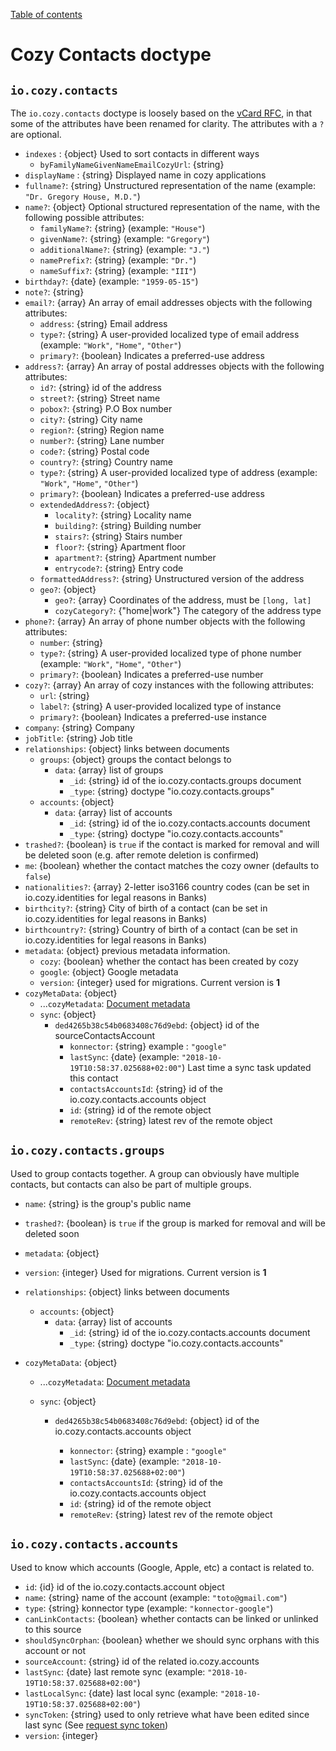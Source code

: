 [Table of contents](README.md#table-of-contents)

# Cozy Contacts doctype

## `io.cozy.contacts`

The `io.cozy.contacts` doctype is loosely based on the [vCard RFC](https://tools.ietf.org/html/rfc6350), in that some of the attributes have been renamed for clarity. The attributes with a `?` are optional.

- `indexes` : {object} Used to sort contacts in different ways
  - `byFamilyNameGivenNameEmailCozyUrl`: {string}
- `displayName` : {string} Displayed name in cozy applications
- `fullname?`: {string} Unstructured representation of the name (example: `"Dr. Gregory House, M.D."`)
- `name?`: {object} Optional structured representation of the name, with the following possible attributes:
  - `familyName?`: {string} (example: `"House"`)
  - `givenName?`: {string} (example: `"Gregory"`)
  - `additionalName?`: {string} (example: `"J."`)
  - `namePrefix?`: {string} (example: `"Dr."`)
  - `nameSuffix?`: {string} (example: `"III"`)
- `birthday?`: {date} (example: `"1959-05-15"`)
- `note?`: {string}
- `email?`: {array} An array of email addresses objects with the following attributes:
  - `address`: {string} Email address
  - `type?`: {string} A user-provided localized type of email address (example: `"Work"`, `"Home"`, `"Other"`)
  - `primary?`: {boolean} Indicates a preferred-use address
- `address?`: {array} An array of postal addresses objects with the following attributes:
  - `id?`: {string} id of the address
  - `street?`: {string} Street name
  - `pobox?`: {string} P.O Box number
  - `city?`: {string} City name
  - `region?`: {string} Region name
  - `number?`: {string} Lane number
  - `code?`: {string} Postal code
  - `country?`: {string} Country name
  - `type?`: {string} A user-provided localized type of address (example: `"Work"`, `"Home"`, `"Other"`)
  - `primary?`: {boolean} Indicates a preferred-use address
  - `extendedAddress?`: {object}
    - `locality?`: {string} Locality name
    - `building?`: {string} Building number
    - `stairs?`: {string} Stairs number
    - `floor?`: {string} Apartment floor
    - `apartment?`: {string} Apartment number
    - `entrycode?`: {string} Entry code
  - `formattedAddress?`: {string} Unstructured version of the address
  - `geo?`: {object}
    - `geo?`: {array} Coordinates of the address, must be `[long, lat]`
    - `cozyCategory?`: {"home|work"} The category of the address type
- `phone?`: {array} An array of phone number objects with the following attributes:
  - `number`: {string}
  - `type?`: {string} A user-provided localized type of phone number (example: `"Work"`, `"Home"`, `"Other"`)
  - `primary?`: {boolean} Indicates a preferred-use number
- `cozy?`: {array} An array of cozy instances with the following attributes:
  - `url`: {string}
  - `label?`: {string} A user-provided localized type of instance
  - `primary?`: {boolean} Indicates a preferred-use instance
- `company`: {string} Company
- `jobTitle`: {string} Job title
- `relationships`: {object} links between documents
  - `groups`: {object} groups the contact belongs to
    - `data`: {array} list of groups
      - `_id`: {string} id of the io.cozy.contacts.groups document
      - `_type`: {string} doctype "io.cozy.contacts.groups"
  - `accounts`: {object}
    - `data`: {array} list of accounts
      - `_id`: {string} id of the io.cozy.contacts.accounts document
      - `_type`: {string} doctype "io.cozy.contacts.accounts"
- `trashed?`: {boolean} is `true` if the contact is marked for removal and will be deleted soon (e.g. after remote deletion is confirmed)
- `me`: {boolean} whether the contact matches the cozy owner (defaults to `false`)
- `nationalities?`: {array} 2-letter iso3166 country codes (can be set in io.cozy.identities for legal reasons in Banks)
- `birthcity?`: {string} City of birth of a contact (can be set in io.cozy.identities for legal reasons in Banks)
- `birthcountry?`: {string} Country of birth of a contact (can be set in io.cozy.identities for legal reasons in Banks)
- `metadata`: {object} previous metadata information.
  - `cozy`: {boolean} whether the contact has been created by cozy
  - `google`: {object} Google metadata
  - `version`: {integer} used for migrations. Current version is **1**
- `cozyMetaData`: {object}
  - ...`cozyMetadata`: [Document metadata](./README.md#document-metadata)
  - `sync`: {object}
    - `ded4265b38c54b0683408c76d9ebd`: {object} id of the sourceContactsAccount
      - `konnector`: {string} example : `"google"`
      - `lastSync`: {date} (example: `"2018-10-19T10:58:37.025688+02:00"`) Last time a sync task updated this contact
      - `contactsAccountsId`: {string} id of the io.cozy.contacts.accounts object
      - `id`: {string} id of the remote object
      - `remoteRev`: {string} latest rev of the remote object

## `io.cozy.contacts.groups`

Used to group contacts together. A group can obviously have multiple contacts, but contacts can also be part of multiple groups.

- `name`: {string} is the group's public name
- `trashed?`: {boolean} is `true` if the group is marked for removal and will be deleted soon
- `metadata`: {object}
- `version`: {integer} Used for migrations. Current version is **1**
- `relationships`: {object} links between documents

  - `accounts`: {object}
    - `data`: {array} list of accounts
      - `_id`: {string} id of the io.cozy.contacts.accounts document
      - `_type`: {string} doctype "io.cozy.contacts.accounts"
- `cozyMetaData`: {object}

  - ...`cozyMetadata`: [Document metadata](./README.md#document-metadata)
  - `sync`: {object}

    - `ded4265b38c54b0683408c76d9ebd`: {object} id of the io.cozy.contacts.accounts object

      - `konnector`: {string} example : `"google"`
      - `lastSync`: {date} (example: `"2018-10-19T10:58:37.025688+02:00"`)
      - `contactsAccountsId`: {string} id of the io.cozy.contacts.accounts object
      - `id`: {string} id of the remote object
      - `remoteRev`: {string} latest rev of the remote object

## `io.cozy.contacts.accounts`

Used to know which accounts (Google, Apple, etc) a contact is related to.

- `id`: {id} id of the io.cozy.contacts.account object
- `name`: {string} name of the account (example: `"toto@gmail.com"`)
- `type`: {string} konnector type (example: `"konnector-google"`)
- `canLinkContacts`: {boolean} whether contacts can be linked or unlinked to this source
- `shouldSyncOrphan`: {boolean} whether we should sync orphans with this account or not
- `sourceAccount`: {string} id of the related io.cozy.accounts
- `lastSync`: {date} last remote sync (example: `"2018-10-19T10:58:37.025688+02:00"`)
- `lastLocalSync`: {date} last local sync (example: `"2018-10-19T10:58:37.025688+02:00"`)
- `syncToken`: {string} used to only retrieve what have been edited since last sync (See [request sync token](https://apis-nodejs.firebaseapp.com/people/interfaces/Params$Resource$People$Connections$List.html#requestSyncToken))
- `version`: {integer}

